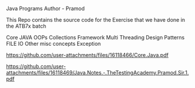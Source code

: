 Java Programs
Author - Pramod

This Repo contains the source code for the Exercise that we have done in the ATB7x batch

Core JAVA
OOPs
Collections Framework
Multi Threading
Design Patterns
FILE IO
Other misc concepts
Exception

https://github.com/user-attachments/files/16118466/Core.Java.pdf

https://github.com/user-attachments/files/16118469/Java.Notes.-.TheTestingAcademy.Pramod.Sir.1.pdf

